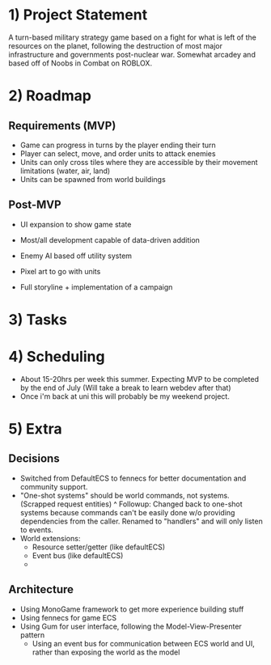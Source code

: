 ﻿# 1) Project Statement
A turn-based military strategy game based on a fight for what is left of the resources
on the planet, following the destruction of most major infrastructure and governments 
post-nuclear war. Somewhat arcadey and based off of Noobs in Combat on ROBLOX.

# 2) Roadmap
## Requirements (MVP)
- Game can progress in turns by the player ending their turn
- Player can select, move, and order units to attack enemies
- Units can only cross tiles where they are accessible by their movement limitations
  (water, air, land)
- Units can be spawned from world buildings
## Post-MVP
- UI expansion to show game state
- Most/all development capable of data-driven addition
- Enemy AI based off utility system

- Pixel art to go with units
- Full storyline + implementation of a campaign

# 3) Tasks

# 4) Scheduling
- About 15-20hrs per week this summer. Expecting MVP to be completed by the end of July
  (Will take a break to learn webdev after that)
- Once i'm back at uni this will probably be my weekend project.

# 5) Extra
## Decisions
- Switched from DefaultECS to fennecs for better documentation and community support.
- "One-shot systems" should be world commands, not systems. (Scrapped request entities)
   ^ Followup: Changed back to one-shot systems because commands can't be easily done w/o
     providing dependencies from the caller. Renamed to "handlers" and will only listen to
	 events.
- World extensions:
    - Resource setter/getter (like defaultECS)
	- Event bus (like defaultECS)
	- 
## Architecture
- Using MonoGame framework to get more experience building stuff
- Using fennecs for game ECS
- Using Gum for user interface, following the Model-View-Presenter pattern
	- Using an event bus for communication between ECS world and UI, rather than exposing the 
	  world as the model